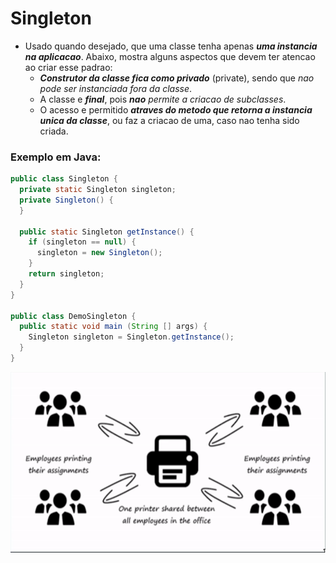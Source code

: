 # Singleton
- Usado quando desejado, que uma classe tenha apenas ***uma instancia na aplicacao***. Abaixo, mostra alguns aspectos que devem ter atencao ao criar esse padrao:
  - ***Construtor da classe fica como privado*** (private), sendo que *nao pode ser instanciada fora da classe*.
  - A classe e ***final***, pois ***nao*** *permite a criacao de subclasses*.
  - O acesso e permitido ***atraves do metodo que retorna a instancia unica da classe***, ou faz a criacao de uma, caso nao tenha sido criada.

### Exemplo em Java:
```java
public class Singleton {
  private static Singleton singleton;
  private Singleton() {
  }

  public static Singleton getInstance() {
    if (singleton == null) {
      singleton = new Singleton();
    }
    return singleton;
  }
}

public class DemoSingleton {
  public static void main (String [] args) {
    Singleton singleton = Singleton.getInstance();
  }
}
```

![Singleton png](https://github.com/sertaoboy/DesignPatterns-EBAC/blob/main/Padroes-GOF-criacao/Singleton/singleton.png?raw=true)
